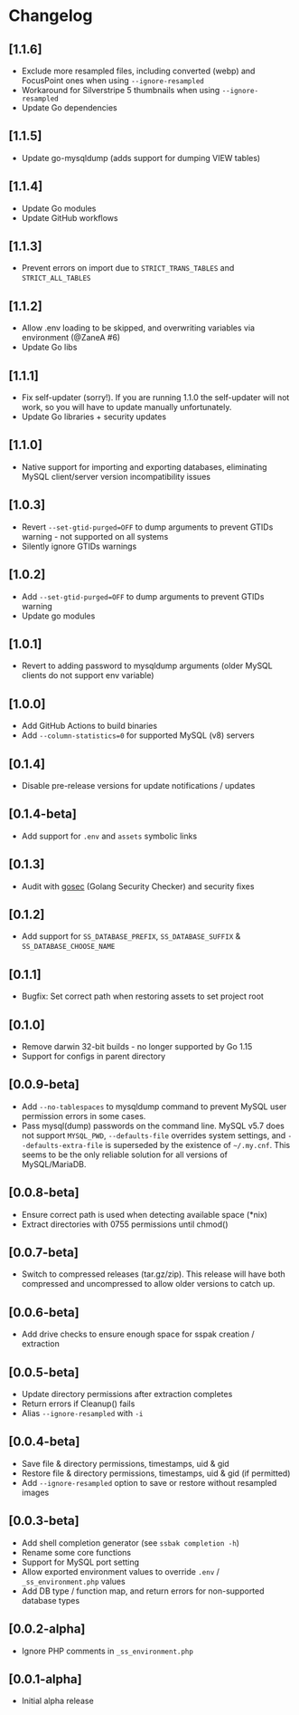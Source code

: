 # Changelog

## [1.1.6]

- Exclude more resampled files, including converted (webp) and FocusPoint ones when using `--ignore-resampled`
- Workaround for Silverstripe 5 thumbnails when using `--ignore-resampled`
- Update Go dependencies


## [1.1.5]

- Update go-mysqldump (adds support for dumping VIEW tables)


## [1.1.4]

- Update Go modules
- Update GitHub workflows


## [1.1.3]

- Prevent errors on import due to `STRICT_TRANS_TABLES` and `STRICT_ALL_TABLES`


## [1.1.2]

- Allow .env loading to be skipped, and overwriting variables via environment (@ZaneA #6)
- Update Go libs


## [1.1.1]

- Fix self-updater (sorry!). If you are running 1.1.0 the self-updater will not work, so you will have to update manually unfortunately.
- Update Go libraries + security updates


## [1.1.0]

- Native support for importing and exporting databases, eliminating MySQL client/server version incompatibility issues


## [1.0.3]

- Revert `--set-gtid-purged=OFF` to dump arguments to prevent GTIDs warning - not supported on all systems
- Silently ignore GTIDs warnings


## [1.0.2]

- Add `--set-gtid-purged=OFF` to dump arguments to prevent GTIDs warning
- Update go modules


## [1.0.1]

- Revert to adding password to mysqldump arguments (older MySQL clients do not support env variable)


## [1.0.0]

- Add GitHub Actions to build binaries
- Add `--column-statistics=0` for supported MySQL (v8) servers


## [0.1.4]

- Disable pre-release versions for update notifications / updates


## [0.1.4-beta]

- Add support for `.env` and `assets` symbolic links


## [0.1.3]

- Audit with [gosec](https://github.com/securego/gosec) (Golang Security Checker) and security fixes


## [0.1.2]

- Add support for `SS_DATABASE_PREFIX`, `SS_DATABASE_SUFFIX` & `SS_DATABASE_CHOOSE_NAME`


## [0.1.1]

- Bugfix: Set correct path when restoring assets to set project root


## [0.1.0]

- Remove darwin 32-bit builds - no longer supported by Go 1.15
- Support for configs in parent directory


## [0.0.9-beta]

- Add `--no-tablespaces` to mysqldump command to prevent MySQL user permission errors in some cases.
- Pass mysql(dump) passwords on the command line. MySQL v5.7 does not support `MYSQL_PWD`, `--defaults-file` overrides system settings, and `--defaults-extra-file` is superseded by the existence of `~/.my.cnf`. This seems to be the only reliable solution for all versions of MySQL/MariaDB.


## [0.0.8-beta]

- Ensure correct path is used when detecting available space (*nix)
- Extract directories with 0755 permissions until chmod()


## [0.0.7-beta]

- Switch to compressed releases (tar.gz/zip). This release will have both compressed and uncompressed to allow older versions to catch up.


## [0.0.6-beta]

- Add drive checks to ensure enough space for sspak creation / extraction


## [0.0.5-beta]

- Update directory permissions after extraction completes
- Return errors if Cleanup() fails
- Alias `--ignore-resampled` with `-i`


## [0.0.4-beta]

- Save file & directory permissions, timestamps, uid & gid
- Restore file & directory permissions, timestamps, uid & gid (if permitted)
- Add `--ignore-resampled` option to save or restore without resampled images


## [0.0.3-beta]

- Add shell completion generator (see `ssbak completion -h`)
- Rename some core functions
- Support for MySQL port setting
- Allow exported environment values to override `.env` / `_ss_environment.php` values
- Add DB type / function map, and return errors for non-supported database types


## [0.0.2-alpha]

- Ignore PHP comments in `_ss_environment.php`


## [0.0.1-alpha]

- Initial alpha release
